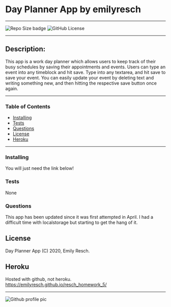
# __Day Planner App__ by emilyresch


_________________________

![Repo Size badge](https://img.shields.io/github/repo-size/emilyresch/resch_homework_5)
![GitHub License](https://img.shields.io/github/license/emilyresch/resch_homework_5)

_________________________

## Description:
This app is a work day planner which allows users to keep track of their busy schedules by saving their appointments and events. Users can type an event into any timeblock and hit save. Type into any textarea, and hit save to save your event. You can easily update your event by deleting text and writing something new, and then hitting the respective save button 
once again. 

_________________________

### Table of Contents
- [Installing](#installing)
- [Tests](#tests)
- [Questions](#questions)
- [License](#license)
- [Heroku](#heroku)

_________________________

### Installing
You will just need the link below! 

### Tests
None

### Questions
This app has been updated since it was first attempted in April. I had a difficult time with localstorage but starting to get the hang of it.

## License
Day Planner App (C) 2020, Emily Resch.


## Heroku
Hosted with github, not heroku.
<https://emilyresch.github.io/resch_homework_5/>


_____________________

![Github profile pic](https://avatars2.githubusercontent.com/emilyresch)
